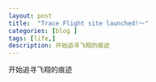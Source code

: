 ```yaml
---
layout: post
title:  "Trace Flight site launched!～"
categories: [blog ]
tags: [life,]
description: 开始追寻飞翔的痕迹
---
```


开始追寻飞翔的痕迹
